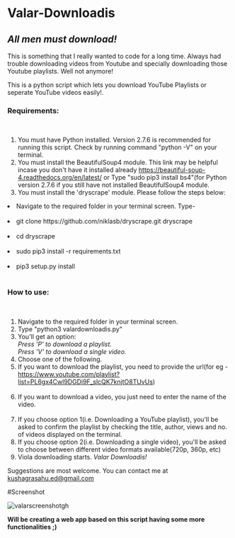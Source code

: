 # Valar-Downloadis 

<b><i><h2>All men must download!</h2></i></b>

This is something that I really wanted to code for a long time. Always had trouble downloading videos from Youtube and specially downloading those Youtube playlists. Well not anymore!<br />

This is a python script which lets you download YouTube Playlists or seperate YouTube videos easily!.

<b><h3>Requirements:</h3></b> <br />
1. You must have Python installed. Version 2.7.6 is recommended for running this script. Check by running command "python -V" on your terminal.<br />
2. You must install the BeautifulSoup4 module. This link may be helpful incase you don't have it installed already https://beautiful-soup-4.readthedocs.org/en/latest/ or Type "sudo pip3 install bs4"(for Python version 2.7.6 if you still have not installed BeautifulSoup4 module.<br />
3. You must install the 'dryscrape' module. Please follow the steps below:
  <li>Navigate to the required folder in your terminal screen. Type- </li><br />
  <li>git clone https://github.com/niklasb/dryscrape.git dryscrape</li> <br />
  <li>cd dryscrape</li> <br />
  <li>sudo pip3 install -r requirements.txt</li> <br />
  <li>pip3 setup.py install</li> <br />

<b><h3>How to use:</h3></b> <br />
1. Navigate to the required folder in your terminal screen. <br />
2. Type "python3 valardownloadis.py" <br />
3. You'll get an option:<br /> 
<i>Press 'P' to download a playlist.</i><br />
<i>Press 'V' to download a single video.</i><br />
4. Choose one of the following.<br /><li>If you want to download the playlist, you need to provide the url(for eg - https://www.youtube.com/playlist?list=PL6gx4Cwl9DGDi9F_slcQK7knjtO8TUvUs)</li><br /><li>If you want to download a video, you just need to enter the name of the video.</li><br />
5. If you choose option 1(i.e. Downloading a YouTube playlist), you'll be asked to confirm the playlist by checking the title, author, views and no. of videos displayed on the terminal.<br />
6. If you choose option 2(i.e. Downloading a single video), you'll be asked to choose between different video formats available(720p, 360p, etc)<br />
7. Viola downloading starts. <i>Valar Downloadis!</i> <br />

Suggestions are most welcome. You can contact me at kushagrasahu.ed@gmail.com </br>

#Screenshot

![valarscreenshotgh](https://cloud.githubusercontent.com/assets/16977717/16316529/a08a71d4-39a4-11e6-8ae8-1ab63f8dd7ad.png)


<b>Will be creating a web app based on this script having some more functionalities ;) </b>

